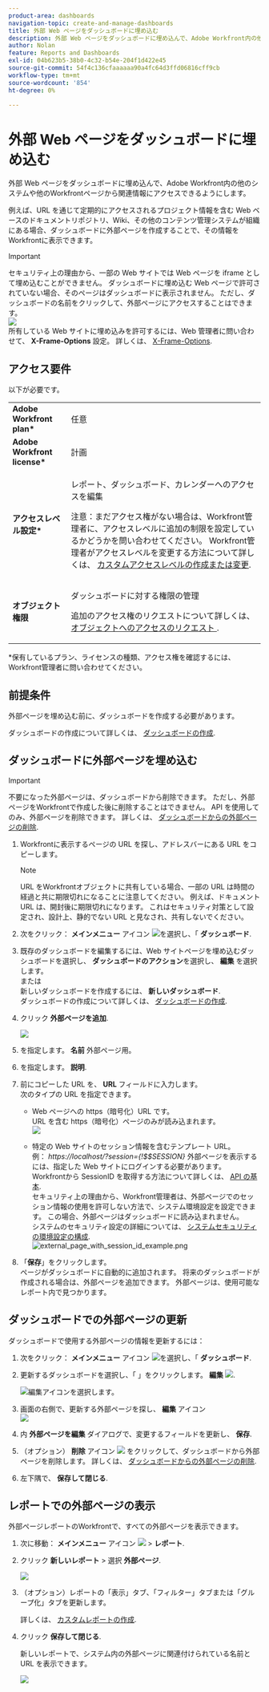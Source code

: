 ```yaml
---
product-area: dashboards
navigation-topic: create-and-manage-dashboards
title: 外部 Web ページをダッシュボードに埋め込む
description: 外部 Web ページをダッシュボードに埋め込んで、Adobe Workfront内の他のシステムや他のWorkfrontページから関連情報にアクセスできるようにします。
author: Nolan
feature: Reports and Dashboards
exl-id: 04b623b5-38b0-4c32-b54e-204f1d422e45
source-git-commit: 54f4c136cfaaaaaa90a4fc64d3ffd06816cff9cb
workflow-type: tm+mt
source-wordcount: '854'
ht-degree: 0%

---
```


# 外部 Web ページをダッシュボードに埋め込む

外部 Web ページをダッシュボードに埋め込んで、Adobe Workfront内の他のシステムや他のWorkfrontページから関連情報にアクセスできるようにします。

例えば、URL を通じて定期的にアクセスされるプロジェクト情報を含む Web ベースのドキュメントリポジトリ、Wiki、その他のコンテンツ管理システムが組織にある場合、ダッシュボードに外部ページを作成することで、その情報をWorkfrontに表示できます。

>[!IMPORTANT]
>
>セキュリティ上の理由から、一部の Web サイトでは Web ページを iframe として埋め込むことができません。 ダッシュボードに埋め込む Web ページで許可されていない場合、そのページはダッシュボードに表示されません。 ただし、ダッシュボードの名前をクリックして、外部ページにアクセスすることはできます。\
>![](assets/qs-empty-external-page-report-350x165.png)\
>所有している Web サイトに埋め込みを許可するには、Web 管理者に問い合わせて、 **X-Frame-Options** 設定。 詳しくは、 [X-Frame-Options](https://developer.mozilla.org/en-US/docs/Web/HTTP/Headers/X-Frame-Options).

## アクセス要件

以下が必要です。

<table style="table-layout:auto"> 
 <col> 
 <col> 
 <tbody> 
  <tr> 
   <td role="rowheader"><strong>Adobe Workfront plan*</strong></td> 
   <td> <p>任意</p> </td> 
  </tr> 
  <tr> 
   <td role="rowheader"><strong>Adobe Workfront license*</strong></td> 
   <td> <p>計画 </p> </td> 
  </tr> 
  <tr> 
   <td role="rowheader"><strong>アクセスレベル設定*</strong></td> 
   <td> <p>レポート、ダッシュボード、カレンダーへのアクセスを編集</p> <p>注意：まだアクセス権がない場合は、Workfront管理者に、アクセスレベルに追加の制限を設定しているかどうかを問い合わせてください。 Workfront管理者がアクセスレベルを変更する方法について詳しくは、 <a href="../../../administration-and-setup/add-users/configure-and-grant-access/create-modify-access-levels.md" class="MCXref xref">カスタムアクセスレベルの作成または変更</a>.</p> </td> 
  </tr> 
  <tr> 
   <td role="rowheader"><strong>オブジェクト権限</strong></td> 
   <td> <p>ダッシュボードに対する権限の管理</p> <p>追加のアクセス権のリクエストについて詳しくは、 <a href="../../../workfront-basics/grant-and-request-access-to-objects/request-access.md" class="MCXref xref">オブジェクトへのアクセスのリクエスト </a>.</p> </td> 
  </tr> 
 </tbody> 
</table>

&#42;保有しているプラン、ライセンスの種類、アクセス権を確認するには、Workfront管理者に問い合わせてください。

## 前提条件

外部ページを埋め込む前に、ダッシュボードを作成する必要があります。

ダッシュボードの作成について詳しくは、 [ダッシュボードの作成](../../../reports-and-dashboards/dashboards/creating-and-managing-dashboards/create-dashboard.md).

## ダッシュボードに外部ページを埋め込む

>[!IMPORTANT]
>
>不要になった外部ページは、ダッシュボードから削除できます。 ただし、外部ページをWorkfrontで作成した後に削除することはできません。 API を使用してのみ、外部ページを削除できます。 詳しくは、 [ダッシュボードからの外部ページの削除](../../../reports-and-dashboards/dashboards/creating-and-managing-dashboards/remove-external-page-from-dashboard.md).

1. Workfrontに表示するページの URL を探し、アドレスバーにある URL をコピーします。

   >[!NOTE]
   >
   >URL をWorkfrontオブジェクトに共有している場合、一部の URL は時間の経過と共に期限切れになることに注意してください。 例えば、ドキュメント URL は、開封後に期限切れになります。 これはセキュリティ対策として設定され、設計上、静的でない URL と見なされ、共有しないでください。

1. 次をクリック： **メインメニュー** アイコン ![](assets/main-menu-icon.png)を選択し、「 **ダッシュボード**.

1. 既存のダッシュボードを編集するには、Web サイトページを埋め込むダッシュボードを選択し、 **ダッシュボードのアクション**&#x200B;を選択し、 **編集** を選択します。\
   または\
   新しいダッシュボードを作成するには、 **新しいダッシュボード**.\
   ダッシュボードの作成について詳しくは、 [ダッシュボードの作成](../../../reports-and-dashboards/dashboards/creating-and-managing-dashboards/create-dashboard.md).

1. クリック **外部ページを追加**.

   ![](assets/qs-add-external-page-350x239.png)

1. を指定します。 **名前** 外部ページ用。
1. を指定します。 **説明**.
1. 前にコピーした URL を、 **URL** フィールドに入力します。\
   次のタイプの URL を指定できます。

   * Web ページへの https（暗号化）URL です。\
      URL を含む https（暗号化）ページのみが読み込まれます。\
      ![](assets/add-external-page-dialog-qs-350x247.png)

   * 特定の Web サイトのセッション情報を含むテンプレート URL。\
      例： *https://localhost/?session={!$$SESSION}*
外部ページを表示するには、指定した Web サイトにログインする必要があります。\
      Workfrontから SessionID を取得する方法について詳しくは、 [API の基本](../../../wf-api/general/api-basics.md).\
      セキュリティ上の理由から、Workfront管理者は、外部ページでのセッション情報の使用を許可しない方法で、システム環境設定を設定できます。 この場合、外部ページはダッシュボードに読み込まれません。\
      システムのセキュリティ設定の詳細については、 [システムセキュリティの環境設定の構成](../../../administration-and-setup/manage-workfront/security/configure-security-preferences.md).\
      ![external_page_with_session_id_example.png](assets/external-page-with-session-id-example-350x134.png)

1. 「**保存**」をクリックします。\
   ページがダッシュボードに自動的に追加されます。 将来のダッシュボードが作成される場合は、外部ページを追加できます。 外部ページは、使用可能なレポート内で見つかります。

   <!--
   <MadCap:conditionalText data-mc-conditions="QuicksilverOrClassic.Draft mode">
   (NOTE: Alina: *** This is linked to: Creating Dashboards, and Editing Dashboards.)
   </MadCap:conditionalText>
   -->

## ダッシュボードでの外部ページの更新

ダッシュボードで使用する外部ページの情報を更新するには：

1. 次をクリック： **メインメニュー** アイコン ![](assets/main-menu-icon.png)を選択し、「 **ダッシュボード**.
1. 更新するダッシュボードを選択し、「 」をクリックします。 **編集** ![](assets/edit-icon.png).

   ![編集アイコンを選択します。](assets/nwe-editdashboard2021-350x188.png)

1. 画面の右側で、更新する外部ページを探し、 **編集** アイコン\
   ![](assets/nwe-inline-edit-external-page-350x226.png)

1. 内 **外部ページを編集** ダイアログで、変更するフィールドを更新し、 **保存**.
1. （オプション） **削除** アイコン ![](assets/delete.png) をクリックして、ダッシュボードから外部ページを削除します。 詳しくは、 [ダッシュボードからの外部ページの削除](../../../reports-and-dashboards/dashboards/creating-and-managing-dashboards/remove-external-page-from-dashboard.md).
1. 左下隅で、 **保存して閉じる**.

## レポートでの外部ページの表示

外部ページレポートのWorkfrontで、すべての外部ページを表示できます。

1. 次に移動： **メインメニュー** アイコン ![](assets/main-menu-icon.png) > **レポート**.
1. クリック **新しいレポート** > 選択 **外部ページ**.

   ![](assets/external-page-new-report-in-dropdown-nwe.png)

1. （オプション）レポートの「表示」タブ、「フィルター」タブまたは「グループ化」タブを更新します。

   詳しくは、 [カスタムレポートの作成](../../../reports-and-dashboards/reports/creating-and-managing-reports/create-custom-report.md).

1. クリック **保存して閉じる**.

   新しいレポートで、システム内の外部ページに関連付けられている名前と URL を表示できます。

   ![](assets/external-page-report-name-url-columns-nwe-350x213.png)
